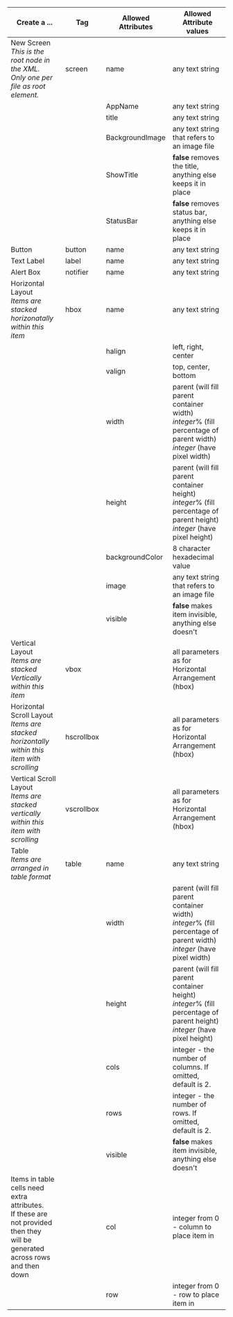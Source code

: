 Create a ... |Tag | Allowed Attributes | Allowed Attribute values
-|-|-|-
New Screen<br><i>This is the root node in the XML.<br>Only one per file as root element.</i>| screen | name | any text string
&nbsp;|&nbsp;|AppName|any text string
&nbsp;|&nbsp;|title|any text string
&nbsp;|&nbsp;|BackgroundImage|any text string that refers to an image file
&nbsp;|&nbsp;|ShowTitle|<b>false</b> removes the title, anything else keeps it in place
&nbsp;|&nbsp;|StatusBar|<b>false</b> removes status bar, anything else keeps it in place
Button|button|name|any text string
Text Label|label|name|any text string
Alert Box|notifier|name|any text string
Horizontal Layout <br><i>Items are stacked horizonatally<br>within this item</i>|hbox|name|any text string
&nbsp;|&nbsp;|halign|left, right, center
&nbsp;|&nbsp;|valign|top, center, bottom
&nbsp;|&nbsp;|width|parent (will fill parent container width)<br><i>integer</i>% (fill percentage of parent width)<br><i>integer</i> (have pixel width)
&nbsp;|&nbsp;|height|parent (will fill parent container height)<br><i>integer</i>% (fill percentage of parent height)<br><i>integer</i> (have pixel height)
&nbsp;|&nbsp;|backgroundColor|8 character hexadecimal value
&nbsp;|&nbsp;|image|any text string that refers to an image file
&nbsp;|&nbsp;|visible|<b>false</b> makes item invisible, anything else doesn't
Vertical Layout <br><i>Items are stacked Vertically<br>within this item</i>|vbox|&nbsp;|all parameters as for Horizontal Arrangement (hbox)
Horizontal Scroll Layout <br><i>Items are stacked horizontally<br>within this item with scrolling</i>|hscrollbox|&nbsp;|all parameters as for Horizontal Arrangement (hbox)
Vertical Scroll Layout <br><i>Items are stacked vertically<br>within this item with scrolling</i>|vscrollbox|&nbsp;|all parameters as for Horizontal Arrangement (hbox)
Table <br><i>Items are arranged in table format</i>|table|name|any text string
&nbsp;|&nbsp;|width|parent (will fill parent container width)<br><i>integer</i>% (fill percentage of parent width)<br><i>integer</i> (have pixel width)
&nbsp;|&nbsp;|height|parent (will fill parent container height)<br><i>integer</i>% (fill percentage of parent height)<br><i>integer</i> (have pixel height)
&nbsp;|&nbsp;|cols|integer - the number of columns. If omitted, default is 2.
&nbsp;|&nbsp;|rows|integer - the number of rows. If omitted, default is 2.
&nbsp;|&nbsp;|visible|<b>false</b> makes item invisible, anything else doesn't
Items in table cells need extra attributes.<br>If these are not provided then they<br>will be generated across rows and then down|&nbsp;|col|integer from 0 - column to place item in
&nbsp;|&nbsp;|row|integer from 0 - row to place item in
